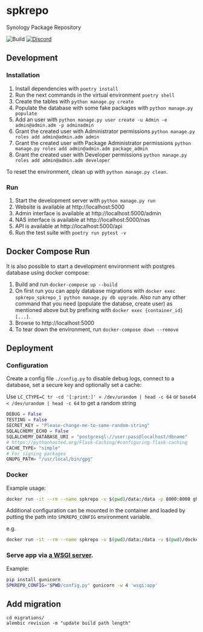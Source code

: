 # spkrepo
Synology Package Repository

![Build](https://img.shields.io/github/workflow/status/SynoCommunity/spkrepo/Build?style=for-the-badge)
[![Discord](https://img.shields.io/discord/732558169863225384?color=7289DA&label=Discord&logo=Discord&logoColor=white&style=for-the-badge)](https://discord.gg/nnN9fgE7EF)


## Development
### Installation
1. Install dependencies with `poetry install`
2. Run the next commands in the virtual environment `poetry shell`
3. Create the tables with `python manage.py create`
4. Populate the database with some fake packages with `python manage.py populate`
5. Add an user with `python manage.py user create -u Admin -e admin@admin.adm -p adminadmin`
6. Grant the created user with Administrator permissions `python manage.py roles add admin@admin.adm admin`
7. Grant the created user with Package Administrator permissions `python manage.py roles add admin@admin.adm package_admin`
8. Grant the created user with Developer permissions `python manage.py roles add admin@admin.adm developer`

To reset the environment, clean up with `python manage.py clean`.

### Run
1. Start the development server with `python manage.py run`
2. Website is available at http://localhost:5000
3. Admin interface is available at http://localhost:5000/admin
4. NAS interface is available at http://localhost:5000/nas
5. API is available at http://localhost:5000/api
6. Run the test suite with `poetry run pytest -v`

## Docker Compose Run
It is also possible to start a development environment with postgres database
using docker compose:
1. Build and run `docker-compose up --build`
2. On first run you can apply database migrations with `docker exec spkrepo_spkrepo_1 python manage.py db upgrade`.
   Also run any other command that you need (populate the databse, create user) as mentioned above but by prefixing
   with `docker exec {container_id} [...]`.
3. Browse to http://localhost:5000
4. To tear down the environment, run `docker-compose down --remove`

## Deployment

### Configuration
Create a config file `./config.py` to disable debug logs, connect to a database, set a secure key and optionally set a cache:

Use `LC_CTYPE=C tr -cd '[:print:]' < /dev/urandom | head -c 64` or `base64 < /dev/urandom | head -c 64` to get a random string

```python
DEBUG = False
TESTING = False
SECRET_KEY = "Please-change-me-to-some-random-string"
SQLALCHEMY_ECHO = False
SQLALCHEMY_DATABASE_URI = "postgresql://user:pass@localhost/dbname"
# https://pythonhosted.org/Flask-Caching/#configuring-flask-caching
CACHE_TYPE= "simple"
# For signing packages
GNUPG_PATH= "/usr/local/bin/gpg"
```


### Docker
Example usage:

```bash
docker run -it --rm --name spkrepo -v $(pwd)/data:/data -p 8000:8000 ghcr.io/synocommunity/spkrepo
```

Additional configuration can be mounted in the container and loaded by putting
the path into `SPKREPO_CONFIG` environment variable.

e.g.
```bash
docker run -it --rm --name spkrepo -v $(pwd)/data:/data -v $(pwd)/docker-config.py:/docker-config.py -e SPKREPO_CONFIG=/docker-config.py -p 8000:8000 ghcr.io/synocommunity/spkrepo
```


### Serve app via [a WSGI server](https://flask.palletsprojects.com/en/1.1.x/deploying/).
Example:

```bash
pip install gunicorn
SPKREPO_CONFIG="$PWD/config.py" gunicorn -w 4 'wsgi:app'
```

## Add migration

```
cd migrations/
alembic revision -m "update build path length"
```
